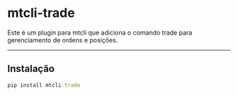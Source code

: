 # mtcli-trade
  
Este é um plugin para mtcli que adiciona o comando trade para gerenciamento de ordens e posições.
  
---
  
## Instalação
  
```cmd
pip install mtcli-trade
```
